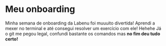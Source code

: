 # Meu onboarding
Minha semana de onboarding da Labenu foi muuuito divertida! Aprendi a mexer no terminal e até consegui resolver um exercício com ele! Hehehe Já  o git me pegou legal, confundi bastante os comandos mas **no fim deu tudo certo!**
